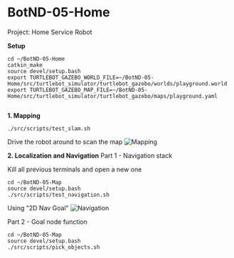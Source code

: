 # BotND-05-Home

Project: Home Service Robot

**Setup**
```
cd ~/BotND-05-Home
catkin_make
source devel/setup.bash
export TURTLEBOT_GAZEBO_WORLD_FILE=~/BotND-05-Home/src/turtlebot_simulator/turtlebot_gazebo/worlds/playground.world
export TURTLEBOT_GAZEBO_MAP_FILE=~/BotND-05-Home/src/turtlebot_simulator/turtlebot_gazebo/maps/playground.yaml


```

**1. Mapping**
```
./src/scripts/test_slam.sh 

```
Drive the robot around to scan the map
![Mapping](test_slam.gif)

**2. Localization and Navigation**
Part 1 - Navigation stack 

Kill all previous terminals and open a new one
```
cd ~/BotND-05-Map
source devel/setup.bash
./src/scripts/test_navigation.sh 
```
Using "2D Nav Goal" 
![Navigation](test_navigation.gif)

Part 2 - Goal node function 
```
cd ~/BotND-05-Map
source devel/setup.bash
./src/scripts/pick_objects.sh 
```
